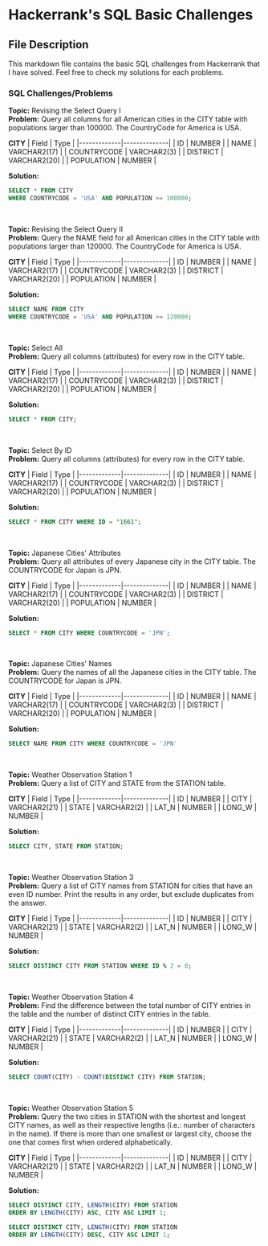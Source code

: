 <h1> Hackerrank's SQL Basic Challenges </h1>

## File Description
<p> This markdown file contains the basic SQL challenges from Hackerrank that I have solved. Feel free to check my solutions for each problems.</p>

### SQL Challenges/Problems

**Topic:** Revising the Select Query I<br>
**Problem:** Query all columns for all American cities in the CITY table with populations larger than 100000. The CountryCode for America is USA.

**CITY**
| Field       | Type         |
|-------------|--------------|
| ID          | NUMBER       |
| NAME        | VARCHAR2(17) |
| COUNTRYCODE | VARCHAR2(3)  |
| DISTRICT    | VARCHAR2(20) |
| POPULATION  | NUMBER       |

**Solution:**
``` sql
SELECT * FROM CITY
WHERE COUNTRYCODE = 'USA' AND POPULATION >= 100000;
```
<br>

**Topic:** Revising the Select Query II<br>
**Problem:** Query the NAME field for all American cities in the CITY table with populations larger than 120000. The CountryCode for America is USA.

**CITY**
| Field       | Type         |
|-------------|--------------|
| ID          | NUMBER       |
| NAME        | VARCHAR2(17) |
| COUNTRYCODE | VARCHAR2(3)  |
| DISTRICT    | VARCHAR2(20) |
| POPULATION  | NUMBER       |

**Solution:**
``` sql
SELECT NAME FROM CITY
WHERE COUNTRYCODE = 'USA' AND POPULATION >= 120000;
```
<br>

**Topic:** Select All<br>
**Problem:** Query all columns (attributes) for every row in the CITY table.

**CITY**
| Field       | Type         |
|-------------|--------------|
| ID          | NUMBER       |
| NAME        | VARCHAR2(17) |
| COUNTRYCODE | VARCHAR2(3)  |
| DISTRICT    | VARCHAR2(20) |
| POPULATION  | NUMBER       |

**Solution:**
``` sql
SELECT * FROM CITY;
```
<br>

**Topic:** Select By ID<br>
**Problem:** Query all columns (attributes) for every row in the CITY table.

**CITY**
| Field       | Type         |
|-------------|--------------|
| ID          | NUMBER       |
| NAME        | VARCHAR2(17) |
| COUNTRYCODE | VARCHAR2(3)  |
| DISTRICT    | VARCHAR2(20) |
| POPULATION  | NUMBER       |

**Solution:**
``` sql
SELECT * FROM CITY WHERE ID = "1661";
```
<br>

**Topic:** Japanese Cities' Attributes<br>
**Problem:** Query all attributes of every Japanese city in the CITY table. The COUNTRYCODE for Japan is JPN.

**CITY**
| Field       | Type         |
|-------------|--------------|
| ID          | NUMBER       |
| NAME        | VARCHAR2(17) |
| COUNTRYCODE | VARCHAR2(3)  |
| DISTRICT    | VARCHAR2(20) |
| POPULATION  | NUMBER       |

**Solution:**
``` sql
SELECT * FROM CITY WHERE COUNTRYCODE = 'JPN';
```
<br>

**Topic:** Japanese Cities' Names<br>
**Problem:** Query the names of all the Japanese cities in the CITY table. The COUNTRYCODE for Japan is JPN.

**CITY**
| Field       | Type         |
|-------------|--------------|
| ID          | NUMBER       |
| NAME        | VARCHAR2(17) |
| COUNTRYCODE | VARCHAR2(3)  |
| DISTRICT    | VARCHAR2(20) |
| POPULATION  | NUMBER       |

**Solution:**
``` sql
SELECT NAME FROM CITY WHERE COUNTRYCODE = 'JPN'
```
<br>

**Topic:** Weather Observation Station 1<br>
**Problem:** Query a list of CITY and STATE from the STATION table.

**CITY**
| Field       | Type         |
|-------------|--------------|
| ID          | NUMBER       |
| CITY        | VARCHAR2(21) |
| STATE       | VARCHAR2(2)  |
| LAT_N       | NUMBER       |
| LONG_W      | NUMBER       |

**Solution:**
``` sql
SELECT CITY, STATE FROM STATION;
```
<br>

**Topic:** Weather Observation Station 3<br>
**Problem:** Query a list of CITY names from STATION for cities that have an even ID number. Print the results in any order, but exclude duplicates from the answer.

**CITY**
| Field       | Type         |
|-------------|--------------|
| ID          | NUMBER       |
| CITY        | VARCHAR2(21) |
| STATE       | VARCHAR2(2)  |
| LAT_N       | NUMBER       |
| LONG_W      | NUMBER       |

**Solution:**
``` sql
SELECT DISTINCT CITY FROM STATION WHERE ID % 2 = 0;
```
<br>

**Topic:** Weather Observation Station 4<br>
**Problem:** Find the difference between the total number of CITY entries in the table and the number of distinct CITY entries in the table.

**CITY**
| Field       | Type         |
|-------------|--------------|
| ID          | NUMBER       |
| CITY        | VARCHAR2(21) |
| STATE       | VARCHAR2(2)  |
| LAT_N       | NUMBER       |
| LONG_W      | NUMBER       |

**Solution:**
``` sql
SELECT COUNT(CITY) - COUNT(DISTINCT CITY) FROM STATION;
```
<br>

**Topic:** Weather Observation Station 5<br>
**Problem:** Query the two cities in STATION with the shortest and longest CITY names, as well as their respective lengths (i.e.: number of characters in the name). If there is more than one smallest or largest city, choose the one that comes first when ordered alphabetically.

**CITY**
| Field       | Type         |
|-------------|--------------|
| ID          | NUMBER       |
| CITY        | VARCHAR2(21) |
| STATE       | VARCHAR2(2)  |
| LAT_N       | NUMBER       |
| LONG_W      | NUMBER       |

**Solution:**
``` sql
SELECT DISTINCT CITY, LENGTH(CITY) FROM STATION
ORDER BY LENGTH(CITY) ASC, CITY ASC LIMIT 1;

SELECT DISTINCT CITY, LENGTH(CITY) FROM STATION
ORDER BY LENGTH(CITY) DESC, CITY ASC LIMIT 1;
```